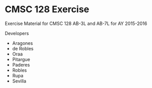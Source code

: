 # CMSC 128 Exercise

Exercise Material for CMSC 128 AB-3L and AB-7L for AY 2015-2016

Developers

* Aragones
* de Robles
* Oraa
* Pitargue
* Paderes
* Robles
* Rupa
* Sevilla

